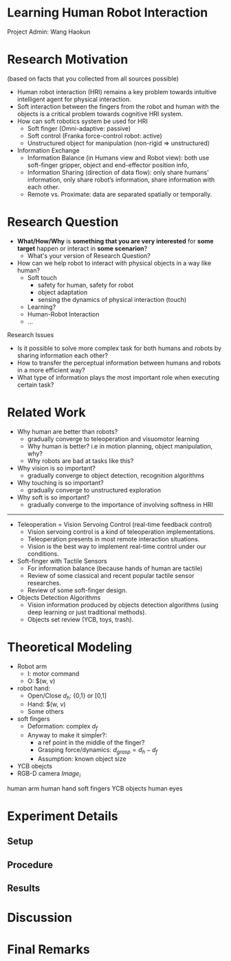 # Learning Human Robot Interaction

Project Admin: Wang Haokun

# Research Motivation

(based on facts that you collected from all sources possible)

- Human robot interaction (HRI) remains a key problem towards intuitive intelligent agent for physical interaction.
- Soft interaction between the fingers from the robot and human with the objects is a critical problem towards cognitive HRI system.
- How can soft robotics system be used for HRI
  - Soft finger (Omni-adaptive: passive)
  - Soft control (Franka force-control robot: active)
  - Unstructured object for manipulation (non-rigid => unstructured)
- Information Exchange
  - Information Balance (in Humans view and Robot view): both use soft-finger gripper, object and end-effector position info,
  - Information Sharing (direction of data flow): only share humans' information, only share robot’s information, share information with each other.
  - Remote vs. Proximate: data are separated spatially or temporally.

# Research Question

- **What/How/Why** is **something that you are very interested** for **some target** happen or interact in **some scenarion**?
  - What's your version of Research Question?
- How can we help robot to interact with physical objects in a way like human?
  - Soft touch
    - safety for human, safety for robot
    - object adaptation
    - sensing the dynamics of physical interaction (touch)
  - Learning?
  - Human-Robot Interaction
  - ...

Research Issues
- Is it possible to solve more complex task for both humans and robots by sharing information each other?
- How to transfer the perceptual information between humans and robots in a more efficient way?
- What type of information plays the most important role when executing certain task?

# Related Work

- Why human are better than robots?
  - gradually converge to teleoperation and visuomotor learning
  - Why human is better? i.e in motion planning, object manipulation, why?
  - Why robots are bad at tasks like this?
- Why vision is so important?
  - gradually converge to object detection, recognition algorithms
- Why touching is so important?
  - gradually converge to unstructured exploration
- Why soft is so important?
  - gradually converge to the importance of involving softness in HRI

----

- Teleoperation = Vision Servoing Control (real-time feedback control)
  - Vision servoing control is a kind of teleoperation implementations.
  - Teleoperation presents in most remote interaction situations.
  - Vision is the best way to implement real-time control under our conditions.
- Soft-finger with Tactile Sensors
  - For information balance (because hands of human are tactile)
  - Review of some classical and recent popular tactile sensor researches.
  - Review of some soft-finger design.
- Objects Detection Algorithms
  - Vision information produced by objects detection algorithms (using deep learning or just traditional methods).
  - Objects set review (YCB, toys, trash).

# Theoretical Modeling

- Robot arm
  - I: motor command
  - O: $(w, v)
- robot hand:
  - Open/Close $d_h$: {0,1} or [0,1] 
  - Hand: $(w, v)
  - Some others
- soft fingers
  - Deformation: complex $d_f$
  - Anyway to make it simpler?: 
    - a ref point in the middle of the finger? 
    - Grasping force/dynamics: $d_{grasp} = d_h - d_f$
    - Assumption: known object size
- YCB obejcts
- RGB-D camera ${Image}_i$

human arm
human hand
soft fingers
YCB objects
human eyes

# Experiment Details

## Setup

## Procedure

## Results

# Discussion

# Final Remarks